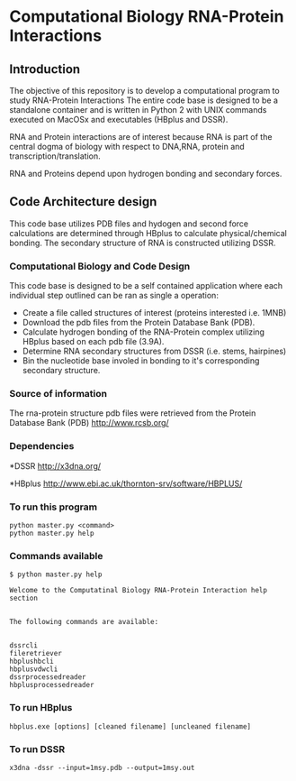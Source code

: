 # Computational Biology RNA-Protein Interactions

## Introduction
The objective of this repository is to develop a computational program to study RNA-Protein Interactions
The entire code base is designed to be a standalone container and is written in Python 2 with UNIX commands executed on MacOSx and executables (HBplus and DSSR).

RNA and Protein interactions are of interest because RNA is part of the central dogma of biology with respect to DNA,RNA, protein and transcription/translation.

RNA and Proteins depend upon hydrogen bonding and secondary forces.

## Code Architecture design

This code base utilizes PDB files and hydogen and second force calculations are determined through HBplus to calculate physical/chemical bonding. 
The secondary structure of RNA is constructed utilizing DSSR.

### Computational Biology and Code Design
This code base is designed to be a self contained application where each individual step outlined can be ran as single a operation:

- Create a file called structures of interest (proteins interested i.e. 1MNB)
- Download the pdb files from the Protein Database Bank (PDB).
- Calculate hydrogen bonding of the RNA-Protein complex utilizing HBplus based on each pdb file (3.9A).
- Determine RNA secondary structures from DSSR (i.e. stems, hairpines)
- Bin the nucleotide base involed in bonding to it's corresponding secondary structure.

### Source of information
The rna-protein structure pdb files were retrieved from the Protein Database Bank (PDB)
http://www.rcsb.org/

### Dependencies
*DSSR http://x3dna.org/

*HBplus  http://www.ebi.ac.uk/thornton-srv/software/HBPLUS/

### To run this program

```
python master.py <command>
python master.py help
```

### Commands available
```
$ python master.py help

Welcome to the Computatinal Biology RNA-Protein Interaction help section


The following commands are available:


dssrcli
fileretriever
hbplushbcli
hbplusvdwcli
dssrprocessedreader
hbplusprocessedreader
```

### To run HBplus

```
hbplus.exe [options] [cleaned filename] [uncleaned filename]
```

### To run DSSR
```
x3dna -dssr --input=1msy.pdb --output=1msy.out
```
